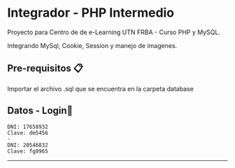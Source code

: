# Integrador - PHP Intermedio

Proyecto para Centro de de e-Learning UTN FRBA - Curso PHP y MySQL.

Integrando MySql, Cookie, Session y manejo de imagenes.

## Pre-requisitos 📋

Importar el archivo .sql que se encuentra en la carpeta database

## Datos - Login📌

```
DNI: 17658932
Clave: dm5456
-
DNI: 20546832
Clave: fg8965
```

------

